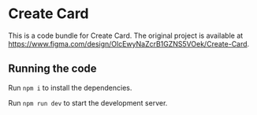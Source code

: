 
  # Create Card

  This is a code bundle for Create Card. The original project is available at https://www.figma.com/design/OlcEwyNaZcrB1GZNS5VOek/Create-Card.

  ## Running the code

  Run `npm i` to install the dependencies.

  Run `npm run dev` to start the development server.
  